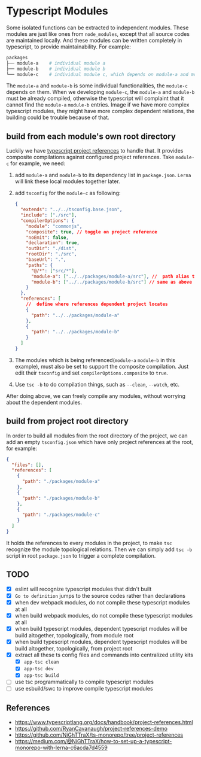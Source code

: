 # Typescript Modules

Some isolated functions can be extracted to independent modules. These modules are just like ones from `node_modules`, except that all source codes are maintained locally. And these modules can be written completely in typescript, to provide maintainability. For example:

```bash
packages
├── module-a    # individual module a
├── module-b    # individual module b
└── module-c    # individual module c, which depends on module-a and module b
```

The `module-a` and `module-b` is some individual functionalities, the `module-c` depends on them. When we developing `module-c`, the `module-a` and `module-b` must be already compiled, otherwise the typescript will complaint that it cannot find the `module-a` `module-b` entries. Image if we have more complex typescript modules, they might have more complex dependent relations, the building could be trouble because of that.

## build from each module's own root directory

Luckily we have [typescript project references](https://www.typescriptlang.org/docs/handbook/project-references.html) to handle that. It provides composite compilations against configured project references. Take `module-c` for example, we need:

1. add `module-a` and `module-b` to its dependency list in `package.json`. `Lerna` will link these local modules together later.
2. add `tsconfig` for the `module-c` as following:

   ```json
   {
     "extends": "../../tsconfig.base.json",
     "include": ["./src"],
     "compilerOptions": {
       "module": "commonjs",
       "composite": true, // toggle on project reference
       "noEmit": false,
       "declaration": true,
       "outDir": "./dist",
       "rootDir": "./src",
       "baseUrl": ".",
       "paths": {
         "@/*": ["src/*"],
         "module-a": ["../../packages/module-a/src"], //  path alias to make IDE `go to definition` always jump to source codes rather than compiled dist
         "module-b": ["../../packages/module-b/src"] // same as above
       }
     },
     "references": [
       //  define where references dependent project locates
       {
         "path": "../../packages/module-a"
       },
       {
         "path": "../../packages/module-b"
       }
     ]
   }
   ```

3. The modules which is being referenced(`module-a` `module-b` in this example), must also be set to support the composite compilation. Just edit their `tsconfig` and set `compilerOptions.composite` to `true`.
4. Use `tsc -b` to do compilation things, such as `--clean`, `--watch`, etc.

After doing above, we can freely compile any modules, without worrying about the dependent modules.

## build from project root directory

In order to build all modules from the root directory of the project, we can add an empty `tsconfig.json` which have only project references at the root, for example:

```json
{
  "files": [],
  "references": [
    {
      "path": "./packages/module-a"
    },
    {
      "path": "./packages/module-b"
    },
    {
      "path": "./packages/module-c"
    }
  ]
}
```

It holds the references to every modules in the project, to make `tsc` recognize the module topological relations. Then we can simply add `tsc -b` script in root `package.json` to trigger a complete compilation.

## TODO

- [x] eslint will recognize typescript modules that didn't built
- [x] `Go to definition` jumps to the source codes rather than declarations
- [x] when dev webpack modules, do not compile these typescript modules at all
- [x] when build webpack modules, do not compile these typescript modules at all
- [x] when build typescript modules, dependent typescript modules will be build altogether, topologically, from module root
- [x] when build typescript modules, dependent typescript modules will be build altogether, topologically, from project root
- [x] extract all these ts config files and commands into centralized utility kits
  - [x] `app-tsc clean`
  - [x] `app-tsc dev`
  - [x] `app-tsc build`
- [ ] use tsc programmatically to compile typescript modules
- [ ] use esbuild/swc to improve compile typescript modules

## References

- <https://www.typescriptlang.org/docs/handbook/project-references.html>
- <https://github.com/RyanCavanaugh/project-references-demo>
- <https://github.com/NiGhTTraX/ts-monorepo/tree/project-references>
- <https://medium.com/@NiGhTTraX/how-to-set-up-a-typescript-monorepo-with-lerna-c6acda7d4559>
